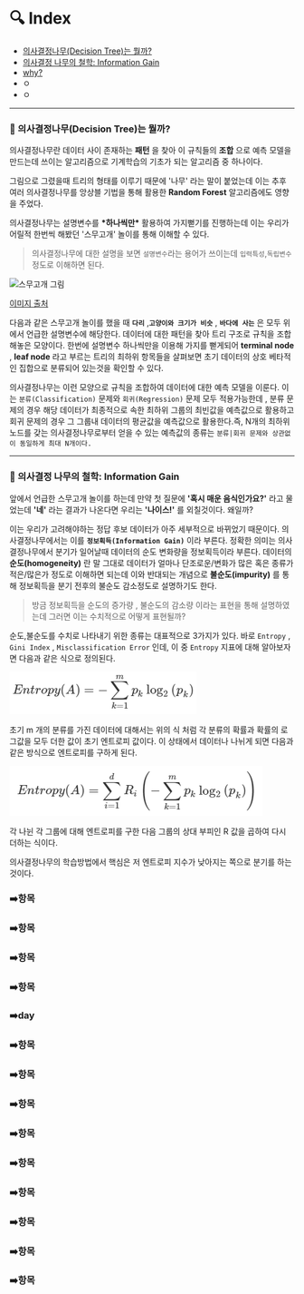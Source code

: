 # :mag: Index

- [의사결정나무(Decision Tree)는 뭘까?](#idx1) 
- [의사결정 나무의 철학: Information Gain](#idx2) 
- [why?](#day)
- ㅇ
- ㅇ

---

### :radio_button: 의사결정나무(Decision Tree)는 뭘까?  <a id="idx1"></a>


의사결정나무란 데이터 사이 존재하는 __패턴__ 을 찾아 이 규칙들의 __조합__ 으로 예측 모델을 만드는데 쓰이는 알고리즘으로 기계학습의 기초가 되는 알고리즘 중 하나이다.



그림으로 그렸을때 트리의 형태를 이루기 때문에 '나무' 라는 말이 붙었는데 이는 추후 여러 의사결정나무를 앙상블 기법을 통해 활용한 __Random Forest__ 알고리즘에도 영향을 주었다.



의사결정나무는 설명변수를 __\*하나씩만\*__ 활용하여 가지뻗기를 진행하는데 이는 우리가 어릴적 한번씩 해봤던 '스무고개' 놀이를 통해 이해할 수 있다. 

> 의사결정나무에 대한 설명을 보면 `설명변수`라는 용어가 쓰이는데 `입력특성`,`독립변수` 정도로 이해하면 된다.

![스무고개 그림](https://t1.daumcdn.net/thumb/R720x0/?fname=http://t1.daumcdn.net/brunch/service/user/1oU7/image/OG5rMwYpRcG4gRPFv8qgLslNLTQ.png)

[이미지 출처](https://www.google.com/url?sa=i&url=https%3A%2F%2Fbrunch.co.kr%2F%40kakao-it%2F157&psig=AOvVaw1D35xHZ-Geohyk-iCIprD-&ust=1601041536507000&source=images&cd=vfe&ved=0CAIQjRxqFwoTCIDxttT2gewCFQAAAAAdAAAAABAX)



다음과 같은 스무고개 놀이를 했을 때 __`다리`__ ,__`고양이와 크기가 비슷`__ , __`바다에 사는`__ 은 모두 위에서 언급한 설명변수에 해당한다. 데이터에 대한 패턴을 찾아 트리 구조로 규칙을 조합해놓은 모양이다. 한번에 설명변수 하나씩만을 이용해 가지를 뻗게되어 __terminal node__ , __leaf node__ 라고 부르는 트리의 최하위 항목들을 살펴보면 초기 데이터의 상호 베타적인 집합으로 분류되어 있는것을 확인할 수 있다.



의사결정나무는 이런 모양으로 규칙을 조합하여 데이터에 대한 예측 모델을 이룬다. 이는 `분류(Classification)` 문제와 `회귀(Regression)` 문제 모두 적용가능한데 , 분류 문제의 경우 해당 데이터가 최종적으로 속한 최하위 그룹의 최빈값을 예측값으로 활용하고 회귀 문제의 경우 그 그룹내 데이터의 평균값을 예측값으로 활용한다.즉, N개의 최하위 노드를 갖는 의사결정나무로부터 얻을 수 있는 예측값의 종류는 `분류|회귀 문제와 상관없이 동일하게 최대 N개이다.`

---

### :radio_button: 의사결정 나무의 철학: Information Gain <a id="idx2"></a>

앞에서 언급한 스무고개 놀이를 하는데 만약 첫 질문에 __'혹시 매운 음식인가요?'__ 라고 물었는데 __'네'__ 라는 결과가 나온다면 우리는 __'나이스!'__ 를 외칠것이다. 왜일까?



이는 우리가 고려해야하는 정답 후보 데이터가 아주 세부적으로 바뀌었기 때문이다. 의사결정나무에서는 이를 __`정보획득(Information Gain)`__ 이라 부른다. 정확한 의미는 의사결정나무에서 분기가 일어날때 데이터의 순도 변화량을 정보획득이라 부른다. 데이터의 __순도(homogeneity)__ 란 말 그대로 데이터가 얼마나 단조로운/변화가 많은 혹은 종류가 적은/많은가 정도로 이해하면 되는데 이와 반대되는 개념으로 __불순도(impurity)__ 를 통해 정보획득을 분기 전후의 불순도 감소정도로 설명하기도 한다.



> 방금 정보획득을 순도의 증가량 , 불순도의 감소량 이라는 표현을 통해 설명하였는데 그러면 이는 수치적으로 어떻게 표현될까?



순도,불순도를 수치로 나타내기 위한 종류는 대표적으로 3가지가 있다. 바로 `Entropy` , `Gini Index` , `Misclassification Error` 인데, 이 중 `Entropy` 지표에 대해 알아보자면 다음과 같은 식으로 정의된다.

![초기 엔트로피](../assets/inital_entropy.PNG)

초기 m 개의 분류를 가진 데이터에 대해서는 위의 식 처럼 각 분류의 확률과 확률의 로그값을 모두 더한 값이 초기 엔트로피 값이다. 이 상태에서 데이터나 나뉘게 되면 다음과 같은 방식으로 엔트로피를 구하게 된다.

![일반 엔트로피](../assets/general_entropy.PNG)

각 나뉜 각 그룹에 대해 엔트로피를 구한 다음 그룹의 상대 부피인 R 값을 곱하여 다시 더하는 식이다. 

 

의사결정나무의 학습방법에서 핵심은 저 엔트로피 지수가 낮아지는 쪽으로 분기를 하는것이다.





### :arrow_right:항목





### :arrow_right:항목





### :arrow_right:항목





### :arrow_right:항목





### :arrow_right:day





### :arrow_right:항목





### :arrow_right:항목





### :arrow_right:항목





### :arrow_right:항목





### :arrow_right:항목





### :arrow_right:항목





### :arrow_right:항목





### :arrow_right:항목





### :arrow_right:항목
